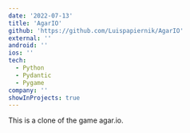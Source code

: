 ```yaml
---
date: '2022-07-13'
title: 'AgarIO'
github: 'https://github.com/Luispapiernik/AgarIO'
external: ''
android: ''
ios: ''
tech:
  - Python
  - Pydantic
  - Pygame
company: ''
showInProjects: true
---
```


This is a clone of the game agar.io.
